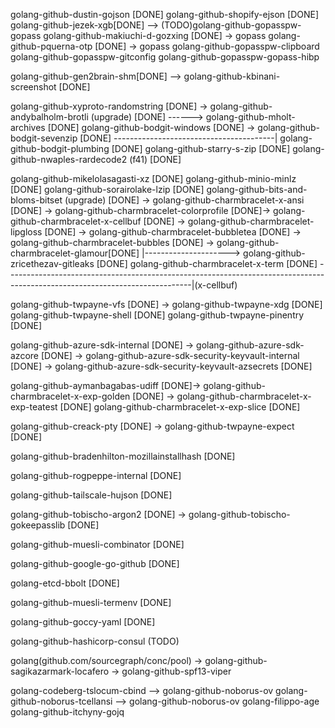 golang-github-dustin-gojson [DONE]
golang-github-shopify-ejson [DONE]
golang-github-jezek-xgb[DONE] --> (TODO)golang-github-gopasspw-gopass
golang-github-makiuchi-d-gozxing [DONE] -> gopass
golang-github-pquerna-otp [DONE] -> gopass
golang-github-gopasspw-clipboard
golang-github-gopasspw-gitconfig
golang-github-gopasspw-gopass-hibp

golang-github-gen2brain-shm[DONE] --> golang-github-kbinani-screenshot [DONE]


golang-github-xyproto-randomstring [DONE] -> golang-github-andybalholm-brotli (upgrade) [DONE] ------>  golang-github-mholt-archives [DONE]
golang-github-bodgit-windows [DONE]  -> golang-github-bodgit-sevenzip [DONE] ----------------------------------------|
golang-github-bodgit-plumbing [DONE]
golang-github-starry-s-zip [DONE]
golang-github-nwaples-rardecode2 (f41) [DONE]

golang-github-mikelolasagasti-xz [DONE]
golang-github-minio-minlz [DONE]
golang-github-sorairolake-lzip  [DONE]
golang-github-bits-and-bloms-bitset (upgrade) [DONE] ->  golang-github-charmbracelet-x-ansi [DONE] -> golang-github-charmbracelet-colorprofile [DONE]-> golang-github-charmbracelet-x-cellbuf  [DONE] ->  golang-github-charmbracelet-lipgloss [DONE] ->  golang-github-charmbracelet-bubbletea [DONE] ->  golang-github-charmbracelet-bubbles [DONE] -> golang-github-charmbracelet-glamour[DONE]
                                                              |---------------------> golang-github-zricethezav-gitleaks [DONE]
golang-github-charmbracelet-x-term [DONE] ----------------------------------------------------------------------------------------------------------------------------|(x-cellbuf)


golang-github-twpayne-vfs [DONE] ->  golang-github-twpayne-xdg [DONE]
golang-github-twpayne-shell [DONE]
golang-github-twpayne-pinentry [DONE]

golang-github-azure-sdk-internal [DONE] -> golang-github-azure-sdk-azcore [DONE] -> golang-github-azure-sdk-security-keyvault-internal [DONE] -> golang-github-azure-sdk-security-keyvault-azsecrets [DONE]


golang-github-aymanbagabas-udiff [DONE]-> golang-github-charmbracelet-x-exp-golden [DONE] ->
golang-github-charmbracelet-x-exp-teatest [DONE]
golang-github-charmbracelet-x-exp-slice [DONE]


golang-github-creack-pty [DONE]  -> golang-github-twpayne-expect [DONE]


golang-github-bradenhilton-mozillainstallhash [DONE]


golang-github-rogpeppe-internal [DONE]

golang-github-tailscale-hujson [DONE]

golang-github-tobischo-argon2 [DONE] -> golang-github-tobischo-gokeepasslib [DONE]

golang-github-muesli-combinator [DONE]


golang-github-google-go-github [DONE]

golang-etcd-bbolt [DONE]

golang-github-muesli-termenv  [DONE]

golang-github-goccy-yaml [DONE]

golang-github-hashicorp-consul (TODO)

 golang(github.com/sourcegraph/conc/pool) ->  golang-github-sagikazarmark-locafero  ->  golang-github-spf13-viper


golang-codeberg-tslocum-cbind  -->  golang-github-noborus-ov 
golang-github-noborus-tcellansi --> golang-github-noborus-ov
golang-filippo-age
golang-github-itchyny-gojq 

